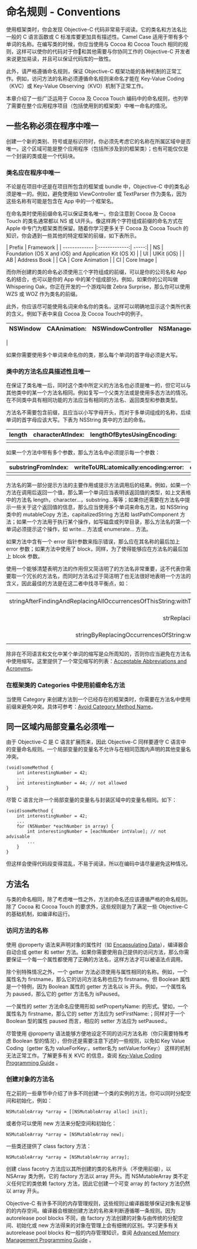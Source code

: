 # 命名规则 - Conventions

使用框架类时，你会发现 Objective-C 代码非常易于阅读。它的类名和方法名比一般的 C 语言函数或 C 标准库要更加具有描述性。Camel Case 适用于带有多个单词的名称。在编写类的时候，你应当使用与 Cocoa 和 Cocoa Touch 相同的规则，这样可以使你的代码对于你和其他需要与你协同工作的 Objective-C 开发者来说更加易读，并且可以保证代码库的一致性。

此外，请严格遵循命名规则，保证 Objective-C 框架功能的各种机制的正常工作。例如，访问方法的名称必须遵循命名规则来命名才能在 Key-Value Coding（KVC）或 Key-Value Observing（KVO）机制下正常工作。

本章介绍了一些广泛运用于 Cocoa 及 Cocoa Touch 编码中的命名规则，也列举了需要在整个应用程序项目（包括使用到的框架类）中唯一命名的情况。

## 一些名称必须在程序中唯一

创建一个新的类别、符号或是标识符时，你必须先考虑它的名称在所属区域中是否唯一。这个区域可能是整个应用程序（包括所涉及到的框架类）；也有可能仅仅是一个封装的类或是一个代码块。

### 类名应在程序中唯一

不论是在项目中还是在项目所包含的框架或 bundle 中，Objective-C 中的类名必须是唯一的。例如，避免使用如 ViewController 或 TextParser 作为类名，因为这些名称有可能是包含在 App 中的一个框架名。

在命名类时使用前缀命名可以保证类名唯一。你会注意到 Cocoa 及 Cocoa Touch 的类名通常都以 NS 或 UI开头。像这样两个字符组成前缀的命名方式在 Apple 中专门为框架类而保留。随着你学习更多关于 Cocoa 及 Cocoa Touch 的知识，你会遇到一些其他的特定框架的前缀，如下表所示。

| Prefix       | Framework   |
| ------------- |:-------------:| -----:|
| NS      | Foundation (OS X and iOS) and Application Kit (OS X)  |
| UI      | UIKit (iOS)  |
| AB      | Address Book  |
| CA      | Core Animation  |
| CI      | Core Image  |

而你所创建的类的命名必须使用三个字符组成的前缀，可以是你的公司名和 App 名的结合，也可以是你的 App 中的某个组成部分。例如，如果你的公司叫做 Whispering Oak，你正在开发的一个游戏叫做 Zebra Surprise，那么你可以使用 WZS 或 WOZ 作为类名的前缀。

此外，你应该尽可能使用名词来命名你的类名，这样可以明确地显示这个类所代表的含义。例如下表中来自 Cocoa 及 Cocoa Touch中的例子。

| NSWindow      | CAAnimation: | NSWindowController|NSManagedObjectContext
| ------------- |:-------------:| -----:|-----------:|
|

如果你需要使用多个单词来命名你的类，那么每个单词的首字母必须是大写。

### 类中的方法名应具描述性且唯一

在保证了类名唯一后，同时这个类中所定义的方法名也必须是唯一的，但它可以与其他类中的某一个方法名相同。例如复写一个父类方法或是使用多态方法的情况。在不同类中具有相同功能的方法应当有相同的方法名、返回类型和参数类型。

方法名不需要包含前缀，且应当以小写字母开头，而对于多单词组成的名称，后续单词的首字母应该大写。下表为 NSString 类中的方法的命名。

| length      | characterAtIndex: | lengthOfBytesUsingEncoding: |
| ------------- |:-------------:| -----:|
||

如果一个方法中带有多个参数，那么方法名中必须提示每一个参数：

| substringFromIndex:      | writeToURL:atomically:encoding:error: | enumerateSubstringsInRange:options:usingBlock: |
| ------------- |:-------------:| -----:|
|  |


方法名的第一部分提示方法的主要作用或提示方法调用后的结果。例如，如果一个方法在调用后返回一个值，那么第一个单词应当表明该返回值的类型，如上文表格中的方法名 length，character...，substring...等等；如果你还需要在方法名中提示一些关于这个返回值的信息，那么应当使用多个单词来命名方法，如 NSString 类中的 mutableCopy 方法，capitalizedString 方法和 lastPathComponent 方法；如果一个方法用于执行某个操作，如写磁盘或列举目录，那么方法名的第一个单词必须提示这个操作，如 write... 方法或 enumerate... 方法。

如果方法中含有一个 error 指针参数来指示错误，那么应在其名称的最后加上 error 参数；如果方法中使用了 block，同样，为了使得能够应在方法名的最后加上 blcok 参数。

使用一个能够清楚表明方法的作用但又简洁明了的方法名非常重要，这不代表你需要取一个冗长的方法名，而同时方法名过于简洁明了也无法很好地表明一个方法的含义，因此最佳的方法是在这二者中找寻平衡点，如：

| | |
| ---:|---:|
|stringAfterFindingAndReplacingAllOccurrencesOfThisString:withThisString|Too verbose|
|strReplacingStr:str:|Too concise|
|stringByReplacingOccurrencesOfString:withString:|Just right|

除非在不同语言和文化中某个单词的缩写是众所周知的，否则你应当避免在方法名中使用缩写。这里提供了一个常见缩写的列表：[Acceptable Abbreviations and Acronyms](https://developer.apple.com/library/mac/documentation/Cocoa/Conceptual/CodingGuidelines/Articles/APIAbbreviations.html#//apple_ref/doc/uid/20001285)。

### 在框架类的 Categories 中使用前缀命名方法

当使用 Category 来创建方法到一个已经存在的框架类时，你需要在方法名中使用前缀来避免冲突。具体可参考：[Avoid Category Method Name](Clashes。https://developer.apple.com/library/mac/documentation/Cocoa/Conceptual/ProgrammingWithObjectiveC/CustomizingExistingClasses/CustomizingExistingClasses.html#//apple_ref/doc/uid/TP40011210-CH6-SW4)。

## 同一区域内局部变量名必须唯一

由于 Objective-C 是 C 语言扩展而来，因此 Objective-C 同样要遵守 C 语言中的变量命名规则。一个局部变量的变量名不允许与在相同范围内声明的其他变量名冲突。

```
(void)someMethod {
    int interestingNumber = 42;
    ...
    int interestingNumber = 44; // not allowed
}
```

尽管 C 语言允许一个局部变量的变量名与封装区域中的变量名相同。如下：

```
(void)someMethod {
    int interestingNumber = 42;
    ...
    for (NSNumber *eachNumber in array) {
        int interestingNumber = [eachNumber intValue]; // not advisable
        ...
    }
}
```

但这样会使得代码段变得混乱，不易于阅读，所以在编码中请尽量避免这种情况。

## 方法名

与类的命名相同，除了考虑唯一性之外，方法的命名还应该遵循严格的命名规则。除了 Cocoa 和 Cocoa Touch 的要求外，这些规则是为了满足一些 Objective-C 的基础机制，如编译和运行。

### 访问方法的名称

使用 @property 语法来声明对象的属性时（如 [Encapsulating Data](https://developer.apple.com/library/mac/documentation/Cocoa/Conceptual/ProgrammingWithObjectiveC/EncapsulatingData/EncapsulatingData.html#//apple_ref/doc/uid/TP40011210-CH5-SW1)），编译器会自动合成 getter 和 setter 方法。如果你需要使用自己提供的访问方法，那么你需要保证一个每一个属性都使用了正确的方法名，这样方法才可以被语法点调用。

除个别特殊情况之外，一个 getter 方法必须使用与属性相同的名称。例如，一个属性名为 firstname，那么它的访问方法名称也应为 firstname。但 Boolean 属性是一个特例，因为 Boolean 属性的 getter 方法名以 is 开头。例如，一个属性名为 paused，那么它的 getter 方法名为 isPaused。

一个属性的 setter 方法命名应使用形如 setPropertyName: 的形式。譬如，一个属性名为 firstname，那么它的 setter 方法应为 setFirstName:；同样对于一个 Boolean 型的属性 paused 而言，相应的 setter 方法应为 setPaused:。

尽管使用 @property 语法能够方便地设定不同的访问方法名称（你只需要特殊考虑 Boolean 型的情况），但你还是需要注意下述的一些规则，以免如 Key Value Coding（getter 名为 valueForKey:，setter名为 setValue:forKey:） 这样的机制无法正常工作。了解更多有关 KVC 的信息，查阅 [Key-Value Coding Programming Guide](https://developer.apple.com/library/mac/documentation/Cocoa/Conceptual/KeyValueCoding/Articles/KeyValueCoding.html#//apple_ref/doc/uid/10000107i) 。

### 创建对象的方法名

在之前的一些章节中介绍了许多不同创建一个类的实例的方法，你可以同时分配空间和初始化，例如：

```
NSMutableArray *array = [[NSMutableArray alloc] init];
```

或者你可以使用 new 方法来分配空间和初始化：

```
NSMutableArray *array = [NSMutableArray new];
```

一些类还提供了 class factory 方法：

```
NSMutableArray *array = [NSMutableArray array];
```

创建 class facotry 方法应以其所创建的类的名称开头（不使用前缀），以 NSArray 类为例，它的 factory 方法以 array 开头。而 NSMutableArray 类不定义任何它的类依赖 factory 方法，因此它创建一个可变 array 的 factory 方法仍然以 array 开头。

Objective-C 有许多不同的内存管理规则，这些规则让编译器能够保证对象有足够的的内存空间。编译器会根据创建方法的名称来判断遵循哪一条规则。因为 autorelease pool blocks 不同，由 factory 方法创建的对象与由传统的分配空间、初始化或 new 方法得来的对象在管理上会有细微的区别。学习更多有关 autorelease pool blocks 和一般的内存管理知识，查阅 [Advanced Memory Management Programming Guide](https://developer.apple.com/library/mac/documentation/Cocoa/Conceptual/MemoryMgmt/Articles/MemoryMgmt.html#//apple_ref/doc/uid/10000011i) 。

